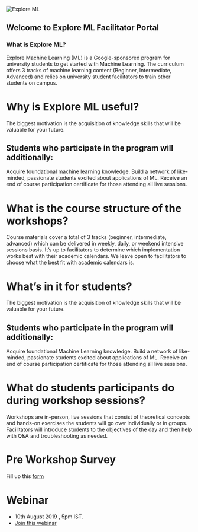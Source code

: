 
![Explore ML](https://explore-ml-iemk.github.io/Onboarding/learn%20with%20google%20ai%20-%20explore%20ml-01%20(1).png)

## Welcome to Explore ML Facilitator Portal 

### What is Explore ML?
 Explore Machine Learning (ML) is a Google-sponsored program for university students to get started with Machine Learning. The curriculum offers 3 tracks of machine learning content (Beginner, Intermediate, Advanced) and relies on university student facilitators to train other students on campus.



# Why is Explore ML useful?
The biggest motivation is the acquisition of knowledge skills that will be valuable for your future.

## Students who participate in the program will additionally:

Acquire foundational machine learning knowledge.
Build a network of like-minded, passionate students excited about applications of ML.
Receive an end of course participation certificate for those attending all live sessions.

# What is the course structure of the workshops?
Course materials cover a total of 3 tracks (beginner, intermediate, advanced) which can be delivered in weekly, daily, or weekend intensive sessions basis. It’s up to facilitators to determine which implementation works best with their academic calendars. We leave open to facilitators to choose what the best fit with academic calendars is.

# What’s in it for students?
The biggest motivation is the acquisition of knowledge skills that will be valuable for your future.

## Students who participate in the program will additionally:

Acquire foundational Machine Learning knowledge.
Build a network of like-minded, passionate students excited about applications of ML.
Receive an end of course participation certificate for those attending all live sessions.

# What do students participants do during workshop sessions?
Workshops are in-person, live sessions that consist of theoretical concepts and hands-on exercises the students will go over individually or in groups. Facilitators will introduce students to the objectives of the day and then help with Q&A and troubleshooting as needed.



# Pre Workshop Survey
Fill up this [form](https://bit.ly/exploreml-s-pre)


# Webinar 
- 10th August 2019 , 5pm IST.
- [Join this webinar](https://zoom.us/j/762553179)

